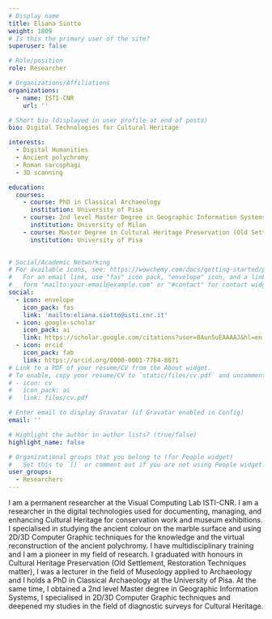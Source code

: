 ```yaml
---
# Display name
title: Eliana Siotto
weight: 1809
# Is this the primary user of the site?
superuser: false

# Role/position
role: Researcher

# Organizations/Affiliations
organizations:
  - name: ISTI-CNR
    url: ''

# Short bio (displayed in user profile at end of posts)
bio: Digital Technologies for Cultural Heritage

interests:
  - Digital Humanities
  - Ancient polychromy
  - Roman sarcophagi
  - 3D scanning

education:
  courses:
    - course: PhD in Classical Archaeology
      institution: University of Pisa
    - course: 2nd level Master Degree in Geographic Information Systems
      institution: University of Milan
    - course: Master Degree in Cultural Heritage Preservation (Old Settlement, Restoration Techniques matter)
      institution: University of Pisa
  

# Social/Academic Networking
# For available icons, see: https://wowchemy.com/docs/getting-started/page-builder/#icons
#   For an email link, use "fas" icon pack, "envelope" icon, and a link in the
#   form "mailto:your-email@example.com" or "#contact" for contact widget.
social:
  - icon: envelope
    icon_pack: fas
    link: 'mailto:eliana.siotto@isti.cnr.it'
  - icon: google-scholar
    icon_pack: ai
    link: https://scholar.google.com/citations?user=BAun5uEAAAAJ&hl=en
  - icon: orcid
    icon_pack: fab
    link: https://orcid.org/0000-0001-7764-8671
# Link to a PDF of your resume/CV from the About widget.
# To enable, copy your resume/CV to `static/files/cv.pdf` and uncomment the lines below.
# - icon: cv
#   icon_pack: ai
#   link: files/cv.pdf

# Enter email to display Gravatar (if Gravatar enabled in Config)
email: ''

# Highlight the author in author lists? (true/false)
highlight_name: false

# Organizational groups that you belong to (for People widget)
#   Set this to `[]` or comment out if you are not using People widget.
user_groups:
  - Researchers
---
```


I am a permanent researcher at the Visual Computing Lab ISTI-CNR. I am a researcher in the digital technologies used for documenting, managing, and enhancing Cultural Heritage for conservation work and museum exhibitions. I specialised in studying the ancient colour on the marble surface and using 2D/3D Computer Graphic techniques for the knowledge and the virtual reconstruction of the ancient polychromy. I have multidisciplinary training and I am a pioneer in my field of research. I graduated with honours in Cultural Heritage Preservation (Old Settlement, Restoration Techniques matter), I was a lecturer in the field of Museology applied to Archaeology and I holds a PhD in Classical Archaeology at the University of Pisa. At the same time, I obtained a 2nd level Master degree in Geographic Information Systems, I specialised in 2D/3D Computer Graphic techniques and deepened my studies in the field of diagnostic surveys for Cultural Heritage.